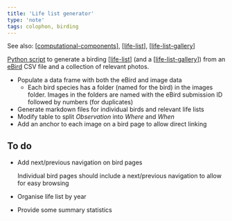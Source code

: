 ```yaml
---
title: 'Life list generator'
type: 'note'
tags: colophon, birding
---
```


See also: [[computational-components]], [[life-list]], [[life-list-gallery]]

[Python script](https://github.com/djplaner/memex/blob/master/util/lifeList.py) to generate a birding [[life-list]] (and a [[life-list-gallery]]) from an [eBird](https://ebird.org/home) CSV file and a collection of relevant photos. 

- Populate a data frame with both the eBird and image data
    - Each bird species has a folder (named for the bird) in the images folder. Images in the folders are named with the eBird submission ID followed by numbers (for duplicates)
- Generate markdown files for individual birds and relevant life lists
- Modify table to split _Observation_ into _Where_ and _When_
- Add an anchor to each image on a bird page to allow direct linking

## To do

- Add next/previous navigation on bird pages

    Individual bird pages should include a next/previous navigation to allow for easy browsing
- Organise life list by year
- Provide some summary statistics

[//begin]: # "Autogenerated link references for markdown compatibility"
[computational-components]: computational-components "Computational components"
[life-list]: ../sense/birdwatching/life-list "Life list"
[life-list-gallery]: ../sense/birdwatching/life-list-gallery "Life list gallery"
[//end]: # "Autogenerated link references"